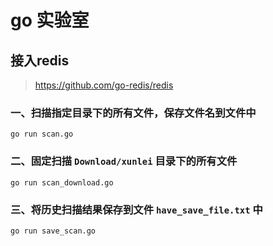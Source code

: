 # go 实验室

## 接入redis

> https://github.com/go-redis/redis

### 一、扫描指定目录下的所有文件，保存文件名到文件中
`go run scan.go`

### 二、固定扫描 `Download/xunlei` 目录下的所有文件
`go run scan_download.go`

### 三、将历史扫描结果保存到文件 `have_save_file.txt` 中
`go run save_scan.go`




